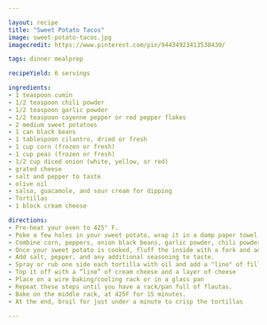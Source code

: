 ```yaml
---

layout: recipe
title: "Sweet Potato Tacos"
image: sweet-potato-tacos.jpg
imagecredit: https://www.pinterest.com/pin/94434923413538430/

tags: dinner mealprep

recipeYield: 6 servings

ingredients:
- 1 teaspoon cumin
- 1/2 teaspoon chili powder
- 1/2 teaspoon garlic powder
- 1/2 teaspoon cayenne pepper or red pepper flakes
- 2 medium sweet potatoes
- 1 can black beans
- 1 tablespoon cilantro, dried or fresh
- 1 cup corn (frozen or fresh)
- 1 cup peas (frozen or fresh)
- 1/2 cup diced onion (white, yellow, or red)
- grated cheese
- salt and pepper to taste
- olive oil
- salsa, guacamole, and sour cream for dipping
- Tortillas
- 1 block cream cheese

directions:
- Pre-heat your oven to 425° F.
- Poke a few holes in your sweet potato, wrap it in a damp paper towel, and microwave for about 6-8 minutes. Or cook however you'd like.
- Combine corn, peppers, onion black beans, garlic powder, chili powder, cumin, cilantro, and cayenne.
- Once your sweet potato is cooked, fluff the inside with a fork and add the flesh [minus the skin]
- Add salt, pepper, and any additional seasoning to taste.
- Spray or rub one side each tortilla with oil and add a "line" of filling to the center of the "dry side" of each tortilla.
- Top it off with a “line” of cream cheese and a layer of cheese
- Place on a wire baking/cooling rack or in a glass pan
- Repeat these steps until you have a rack/pan full of flautas.
- Bake on the middle rack, at 425F for 15 minutes.
- At the end, broil for just under a minute to crisp the tortillas

---
```


